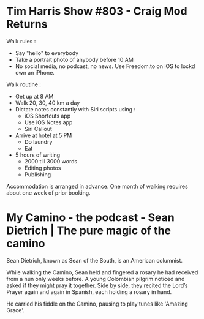 # Tim Harris Show #803 - Craig Mod Returns

Walk rules :
- Say "hello" to everybody
- Take a portrait photo of anybody before 10 AM
- No social media, no podcast, no news. Use Freedom.to on iOS to lockd own an iPhone.

Walk routine :
- Get up at 8 AM
- Walk 20, 30, 40 km a day
- Dictate notes constantly with Siri scripts using :
	- iOS Shortcuts app
	- Use iOS Notes app
	- Siri Callout
- Arrive at hotel at 5 PM
	- Do laundry
	- Eat
- 5 hours of writing
	- 2000 till 3000 words
	- Editing photos
	- Publishing
	
Accommodation is arranged in advance. One month of walking requires about one week of prior booking.

# My Camino - the podcast - Sean Dietrich | The pure magic of the camino

Sean Dietrich, known as Sean of the South, is an American columnist.

While walking the Camino, Sean held and fingered a rosary he had received from a nun only weeks before. A young Colombian pilgrim noticed and asked if they might pray it together. Side by side, they recited the Lord’s Prayer again and again in Spanish, each holding a rosary in hand.

He carried his fiddle on the Camino, pausing to play tunes like 'Amazing Grace'.
